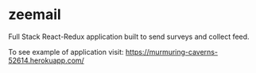 # zeemail
Full Stack React-Redux application built to send surveys and collect feed.

To see example of application visit: https://murmuring-caverns-52614.herokuapp.com/

